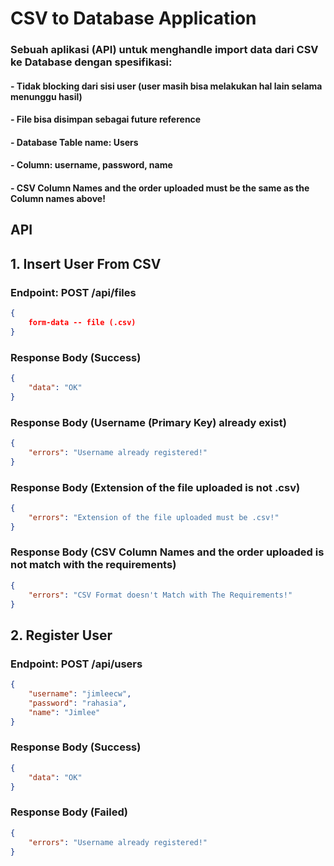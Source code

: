 # CSV to Database Application

### Sebuah aplikasi (API) untuk menghandle import data dari CSV ke Database dengan spesifikasi:
#### - Tidak blocking dari sisi user (user masih bisa melakukan hal lain selama menunggu hasil)
#### - File bisa disimpan sebagai future reference
#### - Database Table name: Users
#### - Column: username, password, name
#### - CSV Column Names and the order uploaded must be the same as the Column names above!

## API

## 1. Insert User From CSV
### Endpoint: POST /api/files

````json
{
    form-data -- file (.csv)
}
````

### Response Body (Success)

````json
{
    "data": "OK"
}
````

### Response Body (Username (Primary Key) already exist)

````json
{
    "errors": "Username already registered!"
}
````

### Response Body (Extension of the file uploaded is not .csv)

````json
{
    "errors": "Extension of the file uploaded must be .csv!"
}
````

### Response Body (CSV Column Names and the order uploaded is not match with the requirements)

````json
{
    "errors": "CSV Format doesn't Match with The Requirements!"
}
````

## 2. Register User
### Endpoint: POST /api/users

````json
{
    "username": "jimleecw",
    "password": "rahasia",
    "name": "Jimlee"
}
````

### Response Body (Success)

````json
{
    "data": "OK"
}
````

### Response Body (Failed)

````json
{
    "errors": "Username already registered!"
}
````
